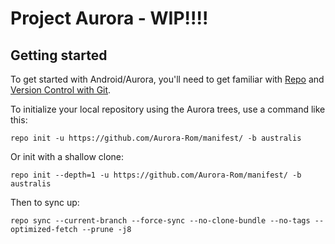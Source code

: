 Project Aurora - WIP!!!!
===========

Getting started
---------------

To get started with Android/Aurora, you'll need to get
familiar with [Repo](https://source.android.com/source/using-repo.html) and [Version Control with Git](https://source.android.com/source/version-control.html).

To initialize your local repository using the Aurora trees, use a command like this:
```
repo init -u https://github.com/Aurora-Rom/manifest/ -b australis
```
Or init with a shallow clone:
```
repo init --depth=1 -u https://github.com/Aurora-Rom/manifest/ -b australis
```
Then to sync up:
```
repo sync --current-branch --force-sync --no-clone-bundle --no-tags --optimized-fetch --prune -j8
```
